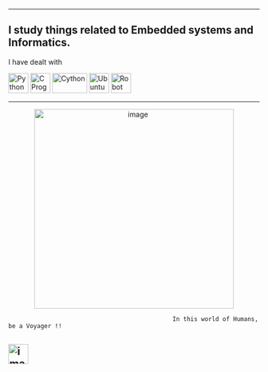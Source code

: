 -------------------------------------------------------------------
I study things related to Embedded systems and Informatics.
-------------------------------------------------------------------

I have dealt with

<a href="https://en.wikipedia.org/wiki/Python_(programming_language)">
     <img src="https://img.icons8.com/dusk/64/000000/python.png"
     alt="Python"
     height="40"
     width="40"/></a>
<a href="https://en.wikipedia.org/wiki/C_(programming_language)">
     <img src="https://user-images.githubusercontent.com/14985440/224587459-d51b0bfe-dedb-4dfe-98dd-0c3180d79689.png"
     alt="C Programming"
     height="40"
     width="40"/></a>
<a href= "https://en.wikipedia.org/wiki/Cython">
     <img src="https://user-images.githubusercontent.com/14985440/224587223-2a58a48d-5507-477e-9239-a58c4ef27c39.png"
     alt="Cython"
     height="40"
     width="70"/></a>
<a href="https://en.wikipedia.org/wiki/Ubuntu">
     <img src="https://img.icons8.com/color/48/000000/ubuntu.png"
     alt="Ubuntu"
     height="40"
     width="40"/></a>
<a href= "https://en.wikipedia.org/wiki/Robotics">
<img src="https://img.icons8.com/color/48/000000/robot.png"
alt="Robot"
height="40"
width="40"/></a>   



<!--
For now, you can check me out more on :
     
<a href="https://www.linkedin.com/in/vishal-sivakumar-245a8b7a/">
  <img src="https://img.icons8.com/color/48/000000/linkedin-circled.png"
       alt="LinkedIn"
       height="45"
       width="40"/>
</a><a href="https://medium.com/@gigageeks10.9">
  <img src="https://user-images.githubusercontent.com/14985440/224611138-774d8bcc-42a9-48c6-b458-50cba656749e.png"
       alt="Medium"
       height="45"
       width="105"/>
</a><a href="https://www.hackerrank.com/WiresharkIO">
     <img src="https://user-images.githubusercontent.com/14985440/224611612-9f9f1209-5f76-45ed-a2e4-3fcb37a97155.png" 
          alt="HackerRank" 
          width="40" 
          height="45"/>
</a>
-->
-------------------------------------------------------------------
<!-- [![Top Langs](https://github-readme-stats.vercel.app/api/top-langs/?username=WiresharkIO&layout=compact&theme=radical)](https://github.com/WiresharkIO) -->



<p align="center">
  <img width="400" align=middle alt="image" src="https://github.com/WiresharkIO/WiresharkIO/assets/14985440/8d750d65-c549-4c1e-ba6a-f6f8bdd5bb3c">
</p>


                                                  In this world of Humans, be a Voyager !!




<!--[<img width="40" alt="image" src="https://github.com/WiresharkIO/WiresharkIO/assets/14985440/6c44c336-04f2-408a-818e-1ad2866831ed">](mailto:gigageeks10.9@gmail.com?subject=[GitHub]%20Source%20Han%20Sans)
-->
[<img width="40" alt="image" src="https://img.shields.io/badge/Gmail-D14836?style=for-the-badge&logo=gmail&logoColor=white">](mailto:gigageeks10.9@gmail.com?subject=[GitHub]%20Source%20Han%20Sans)
-------------------------------------------------------------------
<!--
**WiresharkIO/WiresharkIO** is a ✨ _special_ ✨ repository because its `README.md` (this file) appears on your GitHub profile.

Here are some ideas to get you started:

- 🔭 I’m currently working on ...
- 🌱 I’m currently learning ...              
- 👯 I’m looking to collaborate on ...
- 🤔 I’m looking for help with ...
- 💬 Ask me about ...
- 📫 How to reach me: ...
- 😄 Pronouns: ...
- ⚡ Fun fact: ...
-->
